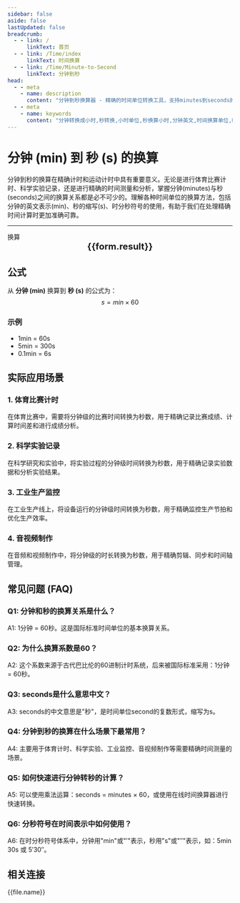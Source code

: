 ```yaml
---
sidebar: false
aside: false
lastUpdated: false
breadcrumb:
  - - link: /
      linkText: 首页
  - - link: /Time/index
      linkText: 时间换算
  - - link: /Time/Minute-to-Second
      linkText: 分钟到秒
head:
  - - meta
    - name: description
      content: "分钟到秒换算器 - 精确的时间单位转换工具，支持minutes到seconds的快速换算。提供分钟(min)、秒(s)等时间单位的换算关系，适用于精确计时、运动计时等场景。在线时间换算器，支持时分秒符号转换。"
  - - meta
    - name: keywords
      content: "分钟转换成小时,秒转换,小时单位,秒换算小时,分钟英文,时间换算单位,时间换算器在线使用,时分秒符号,分秒,分钟换算小时,minutes是什么意思中文,分秒符号,分钟转小时,分钟的缩写,min是分钟吗,分钟单位,分钟的英文,时间单位换算,时间计算器在线计算分钟,时间转换器,分钟缩写,小时,分钟英文,时间换算,mins,秒,minute,minutes,min,second,seconds,s,精确计时"
---
```

# 分钟 (min) 到 秒 (s) 的换算

分钟到秒的换算在精确计时和运动计时中具有重要意义。无论是进行体育比赛计时、科学实验记录，还是进行精确的时间测量和分析，掌握分钟(minutes)与秒(seconds)之间的换算关系都是必不可少的。理解各种时间单位的换算方法，包括分钟的英文表示(min)、秒的缩写(s)、时分秒符号的使用，有助于我们在处理精确时间计算时更加准确可靠。

---
<script setup>
import { onMounted, reactive, inject, ref } from 'vue'
import { NButton,NForm ,NFormItem,NInput,NInputNumber,NSelect,NCard,useMessage,NGrid ,NGi  } from 'naive-ui'
import { defineClientComponent } from 'vitepress'
import { Time } from '../../files';

const convert = inject('convert')

const seoKey = [
  '分钟转换成小时', '秒转换', '小时单位', '秒换算小时', '分钟英文',
  '时间换算单位', '时间换算器在线使用', '时分秒符号', '分秒', '分钟换算小时',
  'minutes是什么意思中文', '分秒符号', '分钟转小时', '分钟的缩写', 'min是分钟吗',
  '分钟单位', '分钟的英文', '时间单位换算', '时间计算器在线计算分钟', '时间转换器',
  '分钟缩写', '小时', '分钟英文', '时间换算', 'mins', '秒', 'minute', 'minutes', 'min',
  'second', 'seconds', 's', '精确计时', '运动计时', '分钟到秒'
]

const form = reactive({
  number: null,
  result: '',
  title: '分钟到秒换算器'
})

const convertHandler = () => {
  if (form.number !== null && !isNaN(form.number)) {
    const convertedValue = parseFloat(form.number) * 60
    form.result = `${form.number}min = ${convertedValue.toFixed(2)}s`
  } else {
    form.result = '请输入有效的数值。'
  }
}
</script>

<n-form size="large" :model="form">
  <n-form-item label="分钟 (min)">
    <n-input-number v-model:value="form.number" placeholder="输入分钟" style="width: 100%" />
  </n-form-item>
  <n-form-item>
    <n-button type="info" @click="convertHandler" block>换算</n-button>
  </n-form-item>
</n-form>

<n-card :title="form.title" size="small" embedded :bordered="false" hoverable>
  <div  style="text-align:center;font-size:20px;">
    <strong>{{form.result}}</strong>
  </div>
  <template #footer>
    <div style="font-size: 12px; color: #666; margin-top: 10px;">
      <span v-for="(keyword, index) in seoKey" :key="index">
        {{ keyword }}<span v-if="index < seoKey.length - 1">, </span>
      </span>
    </div>
  </template>
</n-card>

## 公式

从 **分钟 (min)** 换算到 **秒 (s)** 的公式为：
$$ s = min \times 60 $$

### 示例
- 1min = 60s
- 5min = 300s
- 0.1min = 6s

## 实际应用场景

### 1. 体育比赛计时
在体育比赛中，需要将分钟级的比赛时间转换为秒数，用于精确记录比赛成绩、计算时间差和进行成绩分析。

### 2. 科学实验记录
在科学研究和实验中，将实验过程的分钟级时间转换为秒数，用于精确记录实验数据和分析实验结果。

### 3. 工业生产监控
在工业生产线上，将设备运行的分钟级时间转换为秒数，用于精确监控生产节拍和优化生产效率。

### 4. 音视频制作
在音频和视频制作中，将分钟级的时长转换为秒数，用于精确剪辑、同步和时间轴管理。

## 常见问题 (FAQ)

### Q1: 分钟和秒的换算关系是什么？
A1: 1分钟 = 60秒。这是国际标准时间单位的基本换算关系。

### Q2: 为什么换算系数是60？
A2: 这个系数来源于古代巴比伦的60进制计时系统，后来被国际标准采用：1分钟 = 60秒。

### Q3: seconds是什么意思中文？
A3: seconds的中文意思是"秒"，是时间单位second的复数形式，缩写为s。

### Q4: 分钟到秒的换算在什么场景下最常用？
A4: 主要用于体育计时、科学实验、工业监控、音视频制作等需要精确时间测量的场景。

### Q5: 如何快速进行分钟转秒的计算？
A5: 可以使用乘法运算：seconds = minutes × 60，或使用在线时间换算器进行快速转换。

### Q6: 分秒符号在时间表示中如何使用？
A6: 在时分秒符号体系中，分钟用"min"或"′"表示，秒用"s"或"″"表示，如：5min 30s 或 5′30″。

## 相关连接
<n-grid x-gap="12" :cols="2">
  <n-gi v-for="(file, index) in Time" :key="index">
    <n-button
      text
      tag="a"
      :href="file.path"
      type="info"
    >
      {{file.name}}
    </n-button>
  </n-gi>
</n-grid>